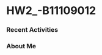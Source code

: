 # HW2_-B11109012

### Recent Activities
<!--START_SECTION:activity-->
<!--END_SECTION:activity-->

### About Me
<!--MYLINKS:START -->
<!--MYLINKS:END -->
